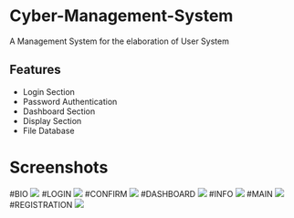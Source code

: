 # Cyber-Management-System

A Management System for the elaboration of User System


## Features

- Login Section
- Password Authentication
- Dashboard Section
- Display Section
- File Database

  
# Screenshots

#BIO
<img src="/images/bio.png"></img>
#LOGIN
<img src="/images/login.png"></img> 
#CONFIRM 
<img src="/images/confirm.png"></img> 
#DASHBOARD
<img src="/images/dashboard.png"></img> 
#INFO
<img src="/images/info.png"></img> 
#MAIN
<img src="/images/main.png"></img> 
#REGISTRATION
<img src="/images/registration.png"></img>
